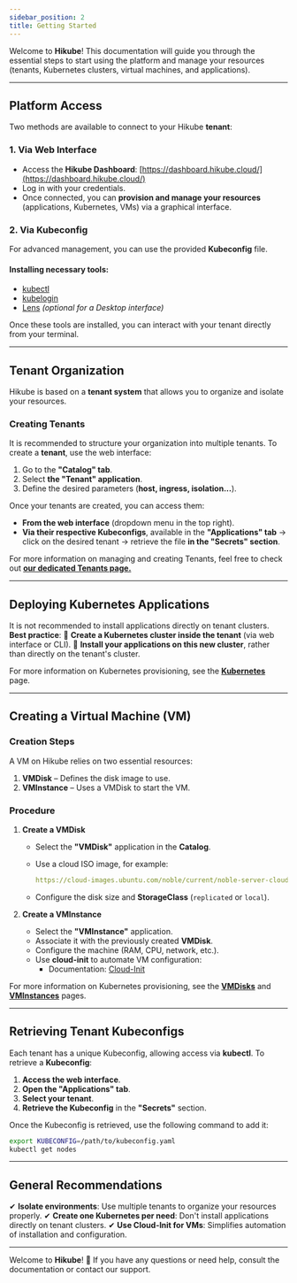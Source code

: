 ```yaml
---
sidebar_position: 2
title: Getting Started
---
```


Welcome to **Hikube**! This documentation will guide you through the essential steps to start using the platform and manage your resources (tenants, Kubernetes clusters, virtual machines, and applications).

---

## Platform Access

Two methods are available to connect to your Hikube **tenant**:

### **1. Via Web Interface**

- Access the **Hikube Dashboard**: [https://dashboard.hikube.cloud/](https://dashboard.hikube.cloud/)
- Log in with your credentials.
- Once connected, you can **provision and manage your resources** (applications, Kubernetes, VMs) via a graphical interface.

### **2. Via Kubeconfig**

For advanced management, you can use the provided **Kubeconfig** file.

#### **Installing necessary tools:**

- [kubectl](https://kubernetes.io/docs/tasks/tools/)
- [kubelogin](https://github.com/int128/kubelogin)
- [Lens](https://k8slens.dev/) *(optional for a Desktop interface)*

Once these tools are installed, you can interact with your tenant directly from your terminal.

---

## Tenant Organization

Hikube is based on a **tenant system** that allows you to organize and isolate your resources.

### **Creating Tenants**

It is recommended to structure your organization into multiple tenants.
To create a **tenant**, use the web interface:

1. Go to the **"Catalog" tab**.
2. Select **the "Tenant" application**.
3. Define the desired parameters (**host, ingress, isolation...**).

Once your tenants are created, you can access them:

- **From the web interface** (dropdown menu in the top right).
- **Via their respective Kubeconfigs**, available in the **"Applications" tab** → click on the desired tenant → retrieve the file **in the "Secrets" section**.

For more information on managing and creating Tenants, feel free to check out **[our dedicated Tenants page.](./api/applications/tenants.md)**

---

## Deploying Kubernetes Applications

It is not recommended to install applications directly on tenant clusters.
**Best practice**:
🔹 **Create a Kubernetes cluster inside the tenant** (via web interface or CLI).
🔹 **Install your applications on this new cluster**, rather than directly on the tenant's cluster.

For more information on Kubernetes provisioning, see the **[Kubernetes](./api/applications/kuberneteses.md)** page.

---

## Creating a Virtual Machine (VM)

### **Creation Steps**

A VM on Hikube relies on two essential resources:

1. **VMDisk** – Defines the disk image to use.
2. **VMInstance** – Uses a VMDisk to start the VM.

### **Procedure**

1. **Create a VMDisk**
   - Select the **"VMDisk"** application in the **Catalog**.
   - Use a cloud ISO image, for example:

     ```yaml
     https://cloud-images.ubuntu.com/noble/current/noble-server-cloudimg-amd64.img
     ```

   - Configure the disk size and **StorageClass** (`replicated` or `local`).

2. **Create a VMInstance**
   - Select the **"VMInstance"** application.
   - Associate it with the previously created **VMDisk**.
   - Configure the machine (RAM, CPU, network, etc.).
   - Use **cloud-init** to automate VM configuration:
     - Documentation: [Cloud-Init](https://cloudinit.readthedocs.io/en/latest/)

For more information on Kubernetes provisioning, see the **[VMDisks](./api/applications/vmdisks.md)** and **[VMInstances](./api/applications/vminstances.md)** pages.

---

## Retrieving Tenant Kubeconfigs

Each tenant has a unique Kubeconfig, allowing access via **kubectl**.
To retrieve a **Kubeconfig**:

1. **Access the web interface**.
2. **Open the "Applications" tab**.
3. **Select your tenant**.
4. **Retrieve the Kubeconfig** in the **"Secrets"** section.

Once the Kubeconfig is retrieved, use the following command to add it:

```sh
export KUBECONFIG=/path/to/kubeconfig.yaml
kubectl get nodes
```

---

## General Recommendations

✔ **Isolate environments**: Use multiple tenants to organize your resources properly.
✔ **Create one Kubernetes per need**: Don't install applications directly on tenant clusters.
✔ **Use Cloud-Init for VMs**: Simplifies automation of installation and configuration.

---

Welcome to **Hikube**! 🎉 If you have any questions or need help, consult the documentation or contact our support.
